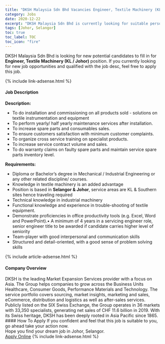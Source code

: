 ```yaml
---
title: "DKSH Malaysia Sdn Bhd Vacancies Engineer, Textile Machinery (KL / Johor)" 
category: Jobs 
date: 2020-12-22 
excerpt: "DKSH Malaysia Sdn Bhd is currently looking for suitable person to fill in the Engineer, Textile Machinery (KL / Johor) which positioned at Johor, Selangor" 
tags: [Johor, Selangor] 
toc: true 
toc_label: TOC 
toc_icon: "fire" 
--- 
```


<p>DKSH Malaysia Sdn Bhd is looking for new potential candidates to fill in for <b>Engineer, Textile Machinery (KL / Johor)</b> position. If you currently looking for new job opportunities and qualified with the job desc, feel free to apply this job.
</p>{% include link-adsense.html %} 
<div><div><div><h4>Job Description</h4></div></div><div><div><span><div><div><strong>Description:</strong></div><ul><li>To do installation and commissioning on all products sold - solutions on textile instrumentation and equipment</li><li>To perform yearly/ half yearly maintenance services after installation.</li><li>To increase spare parts and consumables sales.</li><li>To ensure customers satisfaction with minimum customer complaints.</li><li>To organize cross service training on specialist products.</li><li>To increase service contract volume and sales.</li><li>To do warranty claims on faulty spare parts and maintain service spare parts inventory level.</li></ul><div><strong>Requirements:</strong></div><ul><li>Diploma or Bachelor&#8217;s degree in Mechanical / Industrial Engineering or any other related discipline/ courses.</li><li>Knowledge in textile machinery is an added advantage</li><li>Position is based in <b>Selangor &amp; Johor</b>, service areas are KL &amp; Southern sites hence traveling required</li><li>Technical knowledge in industrial machinery</li><li>Functional knowledge and experience in trouble-shooting of textile equipment.</li><li>Demonstrate proficiencies in office productivity tools (e.g. Excel, Word and PowerPoint).&#8226; A minimum of 4 years in a servicing engineer role, senior engineer title to be awarded if candidate carries higher level of seniority</li><li>Team-player with good interpersonal and communication skills</li><li>Structured and detail-oriented, with a good sense of problem solving skills</li></ul></div></span></div></div></div> 
{% include article-adsense.html %} 
<div><div><div><h4>Company Overview</h4></div></div><div><div><span><div><div>
	DKSH is the leading Market Expansion Services provider with a focus on Asia. The Group helps companies to grow across the Business Units Healthcare, Consumer Goods, Performance Materials and Technology. The service portfolio covers sourcing, market insights, marketing and sales, eCommerce, distribution and logistics as well as after-sales services. Publicly listed on the SIX Swiss Exchange, the Group operates in 36 markets with 33,350 specialists, generating net sales of CHF 11.6 billion in 2019. With its Swiss heritage, DKSH has been deeply rooted in Asia Pacific since 1865.
	
	
</div></div></span></div></div></div> 
#### How To Apply 
If you confident and feel that this job is suitable to you, go ahead take your action now. <br/> 
Hope you find your dream job in Johor, Selangor. <br/> 
<a href="https://www.jobstreet.com.my/en/job/engineer-textile-machinery-kl-johor-4448575?jobId=jobstreet-my-job-4448575&sectionRank=22&token=0~724d2ce7-b8b0-42c5-8fe2-674249136646&fr=SRP%20View%20In%20New%20Ta" class="btn btn--info" target="_blank" rel="nofollow noopenner">Apply Online</a> 
{% include link-adsense.html %} 